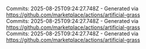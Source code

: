 Commits: 2025-08-25T09:24:27.748Z - Generated via https://github.com/marketplace/actions/artificial-grass
<br>
Commits: 2025-08-25T09:24:27.748Z - Generated via https://github.com/marketplace/actions/artificial-grass
<br>
Commits: 2025-08-25T09:24:27.748Z - Generated via https://github.com/marketplace/actions/artificial-grass
<br>
